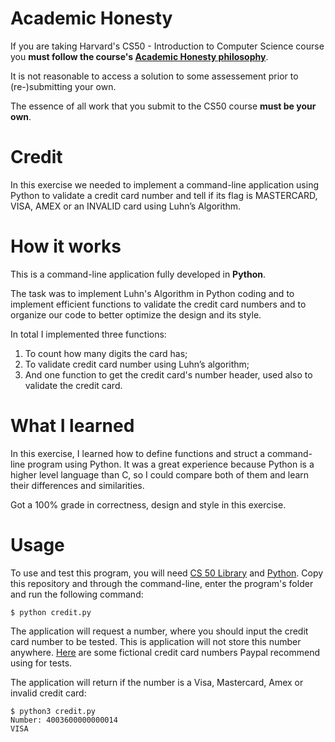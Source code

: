 # Academic Honesty
If you are taking Harvard's CS50 - Introduction to Computer Science course you **must follow the course's [Academic Honesty philosophy](https://cs50.harvard.edu/x/2021/honesty/)**.

It is not reasonable to access a solution to some assessement prior to (re-)submitting your own.

The essence of all work that you submit to the CS50 course **must be your own**. 

# Credit
In this exercise we needed to implement a command-line application using Python to validate a credit card number and tell if its flag is MASTERCARD, VISA, AMEX or an INVALID card using Luhn’s Algorithm.

# How it works
This is a command-line application fully developed in **Python**.

The task was to implement Luhn's Algorithm in Python coding and to implement efficient functions to validate the credit card numbers and to organize our code to better optimize the design and its style.

In total I implemented three functions: 

1. To count how many digits the card has;
2. To validate credit card number using Luhn’s algorithm;
3. And one function to get the credit card's number header, used also to validate the credit card.
  
# What I learned
In this exercise, I learned how to define functions and struct a command-line program using Python. It was a great experience because Python is a higher level language than C, so I could compare both of them and learn their differences and similarities.

Got a 100% grade in correctness, design and style in this exercise.

# Usage
To use and test this program, you will need [CS 50 Library](https://cs50.readthedocs.io/libraries/cs50/python/) and [Python](https://www.python.org/downloads/). Copy this repository and through the command-line, enter the program's folder and run the following command:

    $ python credit.py

The application will request a number, where you should input the credit card number to be tested. This is application will not store this number anywhere. [Here](https://developer.paypal.com/docs/payflow/payflow-pro/payflow-pro-testing/) are some fictional credit card numbers Paypal recommend using for tests.

The application will return if the number is a Visa, Mastercard, Amex or invalid credit card:

    $ python3 credit.py
    Number: 4003600000000014
    VISA
    
